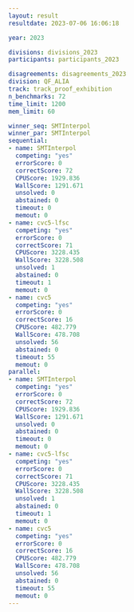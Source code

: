```yaml
---
layout: result
resultdate: 2023-07-06 16:06:18

year: 2023

divisions: divisions_2023
participants: participants_2023

disagreements: disagreements_2023
division: QF_ALIA
track: track_proof_exhibition
n_benchmarks: 72
time_limit: 1200
mem_limit: 60

winner_seq: SMTInterpol
winner_par: SMTInterpol
sequential:
- name: SMTInterpol
  competing: "yes"
  errorScore: 0
  correctScore: 72
  CPUScore: 1929.836
  WallScore: 1291.671
  unsolved: 0
  abstained: 0
  timeout: 0
  memout: 0
- name: cvc5-lfsc
  competing: "yes"
  errorScore: 0
  correctScore: 71
  CPUScore: 3228.435
  WallScore: 3228.508
  unsolved: 1
  abstained: 0
  timeout: 1
  memout: 0
- name: cvc5
  competing: "yes"
  errorScore: 0
  correctScore: 16
  CPUScore: 482.779
  WallScore: 478.708
  unsolved: 56
  abstained: 0
  timeout: 55
  memout: 0
parallel:
- name: SMTInterpol
  competing: "yes"
  errorScore: 0
  correctScore: 72
  CPUScore: 1929.836
  WallScore: 1291.671
  unsolved: 0
  abstained: 0
  timeout: 0
  memout: 0
- name: cvc5-lfsc
  competing: "yes"
  errorScore: 0
  correctScore: 71
  CPUScore: 3228.435
  WallScore: 3228.508
  unsolved: 1
  abstained: 0
  timeout: 1
  memout: 0
- name: cvc5
  competing: "yes"
  errorScore: 0
  correctScore: 16
  CPUScore: 482.779
  WallScore: 478.708
  unsolved: 56
  abstained: 0
  timeout: 55
  memout: 0
---
```

